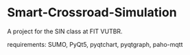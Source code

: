 # Smart-Crossroad-Simulation
A project for the SIN class at FIT VUTBR.


requirements: SUMO, PyQt5, pyqtchart, pyqtgraph, paho-mqtt
